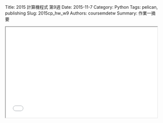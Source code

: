 Title: 2015 計算機程式 第9週
Date: 2015-11-7
Category: Python
Tags: pelican, publishing
Slug: 2015cp_hw_w9
Authors: coursemdetw
Summary: 作業一摘要

<iframe src="W9.html" width="500" height="300"></iframe>